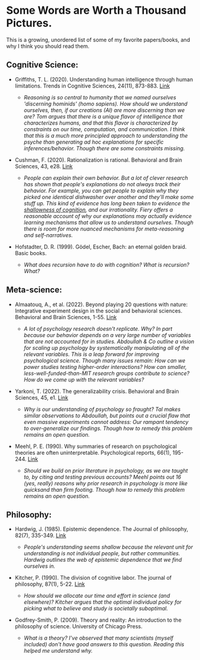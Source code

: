# Some Words are Worth a Thousand Pictures.
This is a growing, unordered list of some of my favorite papers/books, and why I think you should read them. 

## Cognitive Science:
- Griffiths, T. L. (2020). Understanding human intelligence through human limitations. Trends in Cognitive Sciences, 24(11), 873-883. [Link](https://doi.org/10.1016/j.tics.2020.09.001)
  - _Reasoning is so central to humanity that we named ourselves 'discerning hominids' (homo sapiens). How should we understand ourselves, then, if our creations (AI) are more discerning than we are? Tom argues that there is a unique flavor of intelligence that characterizes humans, and that this flavor is characterized by constraints on our time, computation, and communication. I think that this is a much more principled approach to understanding the psyche than generating ad hoc explanations for specific inferences/behavior. Though there are some constraints missing._ 
     
- Cushman, F. (2020). Rationalization is rational. Behavioral and Brain Sciences, 43, e28. [Link](https://doi.org/10.1017/S0140525X19001730)
  - _People can explain their own behavior. But a lot of clever research has shown that people's explanations do not always track their behavior. For example, you can get people to explain why they picked one identical dishwasher over another and they'll make some stuff up. This kind of evidence has long been taken to evidence the [shallowness of cognition](https://yalebooks.yale.edu/book/9780300248531/the-mind-is-flat/), and our irrationality. Fiery offers a reasonable account of why our explanations may actually evidence learning mechanisms that allow us to understand ourselves. Though there is room for more nuanced mechanisms for meta-reasoning and self-narratives._
  
- Hofstadter, D. R. (1999). Gödel, Escher, Bach: an eternal golden braid. Basic books.
  - _What does recursion have to do with cognition? What is recursion? What?_ 

## Meta-science:
- Almaatouq, A., et al. (2022). Beyond playing 20 questions with nature: Integrative experiment design in the social and behavioral sciences. Behavioral and Brain Sciences, 1-55. [Link](https://doi.org/10.1017/S0140525X22002874)
  - _A lot of psychology research doesn't replicate. Why? In part because our behavior depends on a very large number of variables that are not accounted for in studies. Abdoullah & Co outline a vision for scaling up psychology by systematically manipulating all of the relevant variables. This is a leap forward for improving psychological science. Though many issues remain: How can we power studies testing higher-order interactions? How can smaller, less-well-funded-than-MIT research groups contribute to science? How do we come up with the relevant variables?_ 
    
- Yarkoni, T. (2022). The generalizability crisis. Behavioral and Brain Sciences, 45, e1. [Link](https://doi.org/10.1017/S0140525X20001685)
  - _Why is our understanding of psychology so fraught? Tal makes similar observations to Abdoullah, but points out a crucial flaw that even massive experiments cannot address: Our rampant tendency to over-generalize our findings. Though how to remedy this problem remains an open question._
  
- Meehl, P. E. (1990). Why summaries of research on psychological theories are often uninterpretable. Psychological reports, 66(1), 195-244. [Link](https://doi.org/10.2466/pr0.1990.66.1.195)
  - _Should we build on prior literature in psychology, as we are taught to, by citing and testing previous accounts? Meehl points out 16 (yes, really) reasons why prior research in psychology is more like quicksand than firm footing. Though how to remedy this problem remains an open question._

## Philosophy:
- Hardwig, J. (1985). Epistemic dependence. The Journal of philosophy, 82(7), 335-349. [Link](https://philarchive.org/rec/HARTRO-3)
  - _People's understanding seems shallow because the relevant unit for understanding is not individual people, but rather communities. Hardwig outlines the web of epistemic dependence that we find ourselves in._ 

- Kitcher, P. (1990). The division of cognitive labor. The journal of philosophy, 87(1), 5-22. [Link](https://www.jstor.org/stable/2026796)
  - _How should we allocate our time and effort in science (and elsewhere)? Kitcher argues that the optimal individual policy for picking what to believe and study is societally suboptimal._
 
- Godfrey-Smith, P. (2009). Theory and reality: An introduction to the philosophy of science. University of Chicago Press.
  - _What is a theory? I've observed that many scientists (myself included) don't have good answers to this question. Reading this helped me understand why._
